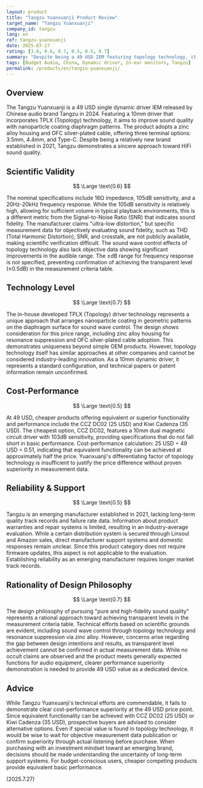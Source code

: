 ```yaml
---
layout: product
title: "Tangzu Yuanxuanji Product Review"
target_name: "Tangzu Yuanxuanji"
company_id: tangzu
lang: en
ref: tangzu-yuanxuanji
date: 2025-07-27
rating: [3.0, 0.6, 0.7, 0.5, 0.5, 0.7]
summary: "Despite being a 49 USD IEM featuring topology technology, it faces cost-performance challenges compared to competing products in the same price range and fails to achieve transparent-level sound quality"
tags: [Budget Audio, China, Dynamic driver, In-ear monitors, Tangzu]
permalink: /products/en/tangzu-yuanxuanji/
---
```

## Overview

The Tangzu Yuanxuanji is a 49 USD single dynamic driver IEM released by Chinese audio brand Tangzu in 2024. Featuring a 10mm driver that incorporates TPLX (Topology) technology, it aims to improve sound quality with nanoparticle coating diaphragm patterns. The product adopts a zinc alloy housing and OFC silver-plated cable, offering three terminal options: 3.5mm, 4.4mm, and Type-C. Despite being a relatively new brand established in 2021, Tangzu demonstrates a sincere approach toward HiFi sound quality.

## Scientific Validity

$$ \Large \text{0.6} $$

The nominal specifications include 16Ω impedance, 105dB sensitivity, and a 20Hz-20kHz frequency response. While the 105dB sensitivity is relatively high, allowing for sufficient volume in typical playback environments, this is a different metric from the Signal-to-Noise Ratio (SNR) that indicates sound fidelity. The manufacturer claims "ultra-low distortion," but specific measurement data for objectively evaluating sound fidelity, such as THD (Total Harmonic Distortion), SNR, and crosstalk, are not publicly available, making scientific verification difficult. The sound wave control effects of topology technology also lack objective data showing significant improvements in the audible range. The ±dB range for frequency response is not specified, preventing confirmation of achieving the transparent level (±0.5dB) in the measurement criteria table.

## Technology Level

$$ \Large \text{0.7} $$

The in-house developed TPLX (Topology) driver technology represents a unique approach that arranges nanoparticle coating in geometric patterns on the diaphragm surface for sound wave control. The design shows consideration for this price range, including zinc alloy housing for resonance suppression and OFC silver-plated cable adoption. This demonstrates uniqueness beyond simple OEM products. However, topology technology itself has similar approaches at other companies and cannot be considered industry-leading innovation. As a 10mm dynamic driver, it represents a standard configuration, and technical papers or patent information remain unconfirmed.

## Cost-Performance

$$ \Large \text{0.5} $$

At 49 USD, cheaper products offering equivalent or superior functionality and performance include the CCZ DC02 (25 USD) and Kiwi Cadenza (35 USD). The cheapest option, CCZ DC02, features a 10mm dual magnetic circuit driver with 103dB sensitivity, providing specifications that do not fall short in basic performance. Cost-performance calculation: 25 USD ÷ 49 USD = 0.51, indicating that equivalent functionality can be achieved at approximately half the price. Yuanxuanji's differentiating factor of topology technology is insufficient to justify the price difference without proven superiority in measurement data.

## Reliability & Support

$$ \Large \text{0.5} $$

Tangzu is an emerging manufacturer established in 2021, lacking long-term quality track records and failure rate data. Information about product warranties and repair systems is limited, resulting in an industry-average evaluation. While a certain distribution system is secured through Linsoul and Amazon sales, direct manufacturer support systems and domestic responses remain unclear. Since this product category does not require firmware updates, this aspect is not applicable to the evaluation. Establishing reliability as an emerging manufacturer requires longer market track records.

## Rationality of Design Philosophy

$$ \Large \text{0.7} $$

The design philosophy of pursuing "pure and high-fidelity sound quality" represents a rational approach toward achieving transparent levels in the measurement criteria table. Technical efforts based on scientific grounds are evident, including sound wave control through topology technology and resonance suppression via zinc alloy. However, concerns arise regarding the gap between design intentions and results, as transparent level achievement cannot be confirmed in actual measurement data. While no occult claims are observed and the product meets generally expected functions for audio equipment, clearer performance superiority demonstration is needed to provide 49 USD value as a dedicated device.

## Advice

While Tangzu Yuanxuanji's technical efforts are commendable, it fails to demonstrate clear cost-performance superiority at the 49 USD price point. Since equivalent functionality can be achieved with CCZ DC02 (25 USD) or Kiwi Cadenza (35 USD), prospective buyers are advised to consider alternative options. Even if special value is found in topology technology, it would be wise to wait for objective measurement data publication or confirm superiority through actual listening before purchase. When purchasing with an investment mindset toward an emerging brand, decisions should be made understanding the uncertainty of long-term support systems. For budget-conscious users, cheaper competing products provide equivalent basic performance.

(2025.7.27)
